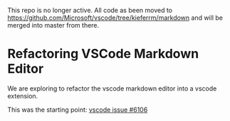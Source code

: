 This repo is no longer active. All code as been moved to https://github.com/Microsoft/vscode/tree/kieferrm/markdown and will be merged into master from there.


# Refactoring VSCode Markdown Editor

We are exploring to refactor the vscode markdown editor into a vscode extension.

This was the starting point: [vscode issue #6106](https://github.com/Microsoft/vscode/issues/6106#issuecomment-217084237)


